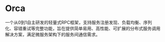# Orca
一个从0到1自主研发的轻量式RPC框架，支持服务注册发现、负载均衡、序列化、容错重试等完整功能，旨在提供简单易用、高性能、可扩展的分布式服务调用解决方案，满足微服务架构下的服务间通信需求。
